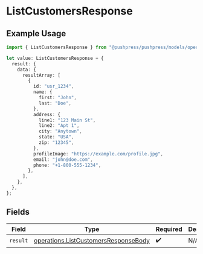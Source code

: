 # ListCustomersResponse

## Example Usage

```typescript
import { ListCustomersResponse } from "@pushpress/pushpress/models/operations";

let value: ListCustomersResponse = {
  result: {
    data: {
      resultArray: [
        {
          id: "usr_1234",
          name: {
            first: "John",
            last: "Doe",
          },
          address: {
            line1: "123 Main St",
            line2: "Apt 1",
            city: "Anytown",
            state: "USA",
            zip: "12345",
          },
          profileImage: "https://example.com/profile.jpg",
          email: "john@doe.com",
          phone: "+1-800-555-1234",
        },
      ],
    },
  },
};
```

## Fields

| Field                                                                                        | Type                                                                                         | Required                                                                                     | Description                                                                                  |
| -------------------------------------------------------------------------------------------- | -------------------------------------------------------------------------------------------- | -------------------------------------------------------------------------------------------- | -------------------------------------------------------------------------------------------- |
| `result`                                                                                     | [operations.ListCustomersResponseBody](../../models/operations/listcustomersresponsebody.md) | :heavy_check_mark:                                                                           | N/A                                                                                          |